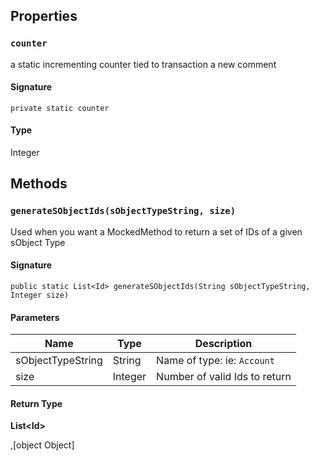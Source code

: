 ## Properties

### `counter`

a static incrementing counter tied to transaction
a new comment

#### Signature

```apex
private static counter
```

#### Type

Integer

## Methods

### `generateSObjectIds(sObjectTypeString, size)`

Used when you want a MockedMethod to return a
set of IDs of a given sObject Type

#### Signature

```apex
public static List<Id> generateSObjectIds(String sObjectTypeString, Integer size)
```

#### Parameters

| Name              | Type    | Description                   |
| ----------------- | ------- | ----------------------------- |
| sObjectTypeString | String  | Name of type: ie: `Account`   |
| size              | Integer | Number of valid Ids to return |

#### Return Type

**List&lt;Id&gt;**

,[object Object]
